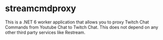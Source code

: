 ﻿# streamcmdproxy

This is a .NET 6 worker application that allows you to proxy Twitch Chat Commands from Youtube Chat to Twitch Chat. This does not depend on any other third party services like Restream.
